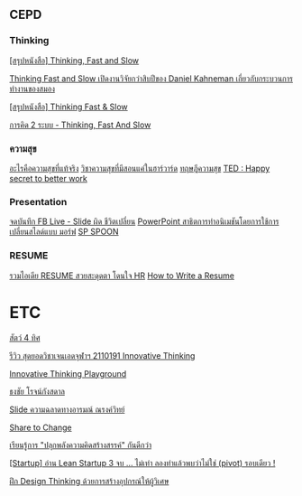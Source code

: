 ## CEPD

### Thinking 
[[สรุปหนังสือ] Thinking, Fast and Slow](https://www.panasm.com/%E0%B8%AB%E0%B8%99%E0%B8%B1%E0%B8%87%E0%B8%AA%E0%B8%B7%E0%B8%AD-thinking-fast-and-slow/)

[Thinking Fast and Slow เปิดงานวิจัยกว่าสิบปีของ Daniel Kahneman เกี่ยวกับกระบวนการทำงานของสมอง](https://www.salika.co/2018/05/23/thinking-fast-and-slow/)

[[สรุปหนังสือ] Thinking Fast & Slow](https://www.blockdit.com/posts/5f30a9f07464b80ca4c3ddcc)

[การคิด 2 ระบบ - Thinking, Fast And Slow](https://www.youtube.com/embed/IkX3W0VwYOU)

### ความสุข
[อะไรคือความสุขที่แท้จริง](https://www.facebook.com/Johjai/videos/248566969541502)
[วิชาความสุขที่มีสอนแค่ในฮาร์วาร์ด](https://www.youtube.com/watch?v=CiA4nUk4ODk)
[ทฤษฎีความสุข](https://www.facebook.com/watch/?ref=saved&v=437006310058281)
[TED : Happy secret to better work](https://www.ted.com/talks/shawn_achor_the_happy_secret_to_better_work)

### Presentation
[จดบันทึก FB Live - Slide ผิด ชีวิตเปลี่ยน](https://www.mikkipastel.com/fb-live-how-to-do-slide-by-learn-squad/)
[PowerPoint สาธิตการทำอนิเมชันโดยการใช้การเปลี่ยนสไลด์แบบ มอร์ฟ](https://www.youtube.com/watch?v=dtQVYQIar6g)
[ SP SPOON](https://www.youtube.com/channel/UC5ITg4hNJVKkCCT3HzMmc6A)

### RESUME
[รวมไอเดีย RESUME สวยสะดุดตา โดนใจ HR](https://salehere.co.th/articles/resume-ideas-for-first-job)
[How to Write a Resume](https://www.coursera.org/learn/how-to-write-a-resume?edocomorp=free-certificate-courses-in&ranMID=40328&ranEAID=SAyYsTvLiGQ&ranSiteID=SAyYsTvLiGQ-f8o9RcDg.5Yw1tDDky5bDA&siteID=SAyYsTvLiGQ-f8o9RcDg.5Yw1tDDky5bDA&utm_content=10&utm_medium=partners&utm_source=linkshare&utm_campaign=SAyYsTvLiGQ)

# ETC
[สัตว์ 4 ทิศ](https://www.facebook.com/wachiramedefinancethai/posts/3267682163325401)

[รีวิว สุดยอดวิชาเจนเอดจุฬาฯ 2110191 Innovative Thinking](https://medium.com/@arnonsangthakerng/%E0%B8%A3%E0%B8%B5%E0%B8%A7%E0%B8%B4%E0%B8%A7-%E0%B8%AA%E0%B8%B8%E0%B8%94%E0%B8%A2%E0%B8%AD%E0%B8%94%E0%B8%A7%E0%B8%B4%E0%B8%8A%E0%B8%B2%E0%B9%80%E0%B8%88%E0%B8%99%E0%B9%80%E0%B8%AD%E0%B8%94%E0%B8%88%E0%B8%B8%E0%B8%AC%E0%B8%B2%E0%B8%AF-2110191-innovative-thinking-f2e0be35c1a7)

[Innovative Thinking Playground](https://www.facebook.com/Innovativethinkingplayground/)

[ธงชัย โรจน์กังสดาล](https://medium.com/@thongchairoj)

[Slide ความฉลาดทางอารมณ์ ณรงค์วิทย์](https://www.facebook.com/permalink.php?story_fbid=2411251292222492&id=100000129352118)

[Share to Change](https://www.youtube.com/watch?v=IXpl2pf2xdo)

[เรียนรู้การ "ปลุกพลังความคิดสร้างสรรค์" กันดีกว่า](https://www.mikkipastel.com/online-course-awaken-your-creative-power/)

[[Startup] อ่าน Lean Startup 3 จบ … ไม่เท่า ลองทำแล้วพบว่าไม่ใช่ (pivot) รอบเดียว !](https://medium.com/sathittham/%E0%B8%AD%E0%B9%88%E0%B8%B2%E0%B8%99-lean-startup-3-%E0%B8%88%E0%B8%9A-%E0%B9%84%E0%B8%A1%E0%B9%88%E0%B9%80%E0%B8%97%E0%B9%88%E0%B8%B2-%E0%B8%A5%E0%B8%AD%E0%B8%87%E0%B8%97%E0%B8%B3%E0%B9%81%E0%B8%A5%E0%B9%89%E0%B8%A7%E0%B8%9E%E0%B8%9A%E0%B8%A7%E0%B9%88%E0%B8%B2%E0%B9%84%E0%B8%A1%E0%B9%88%E0%B9%83%E0%B8%8A%E0%B9%88-pivot-%E0%B8%A3%E0%B8%AD%E0%B8%9A%E0%B9%80%E0%B8%94%E0%B8%B5%E0%B8%A2%E0%B8%A7-8c53f1f0d77a)

[ฝึก Design Thinking ด้วยการสร้างอุปกรณ์ให้ผู้วิเศษ](https://thongchairoj.medium.com/%E0%B8%9D%E0%B8%B6%E0%B8%81-design-thinking-%E0%B8%94%E0%B9%89%E0%B8%A7%E0%B8%A2%E0%B8%81%E0%B8%B2%E0%B8%A3%E0%B8%AA%E0%B8%A3%E0%B9%89%E0%B8%B2%E0%B8%87%E0%B8%AD%E0%B8%B8%E0%B8%9B%E0%B8%81%E0%B8%A3%E0%B8%93%E0%B9%8C%E0%B9%83%E0%B8%AB%E0%B9%89%E0%B8%9C%E0%B8%B9%E0%B9%89%E0%B8%A7%E0%B8%B4%E0%B9%80%E0%B8%A8%E0%B8%A9-b0f7b377c9c2)






